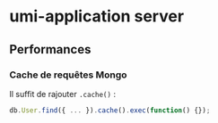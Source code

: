 # umi-application server

## Performances

### Cache de requêtes Mongo

Il suffit de rajouter `.cache()` :

```javascript
db.User.find({ ... }).cache().exec(function() {});
```